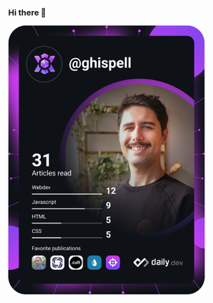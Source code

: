 ### Hi there 👋

<a href="https://app.daily.dev/ghispell"><img src="https://github.com/ghispell/ghispell/blob/main/devcard.svg" width="400" alt="Ghislain Pellicano's Dev Card"/></a>

<!--
**ghispell/ghispell** is a ✨ _special_ ✨ repository because its `README.md` (this file) appears on your GitHub profile.

Here are some ideas to get you started:

- 🔭 I’m currently working on ...
- 🌱 I’m currently learning ...
- 👯 I’m looking to collaborate on ...
- 🤔 I’m looking for help with ...
- 💬 Ask me about ...
- 📫 How to reach me: ...
- 😄 Pronouns: ...
- ⚡ Fun fact: ...
-->
